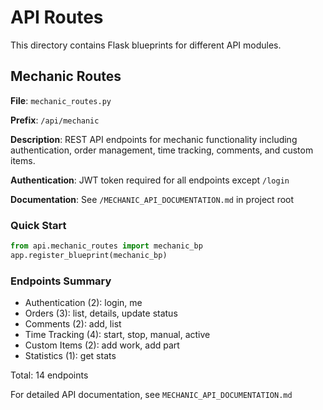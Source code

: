 # API Routes

This directory contains Flask blueprints for different API modules.

## Mechanic Routes

**File**: `mechanic_routes.py`

**Prefix**: `/api/mechanic`

**Description**: REST API endpoints for mechanic functionality including authentication, order management, time tracking, comments, and custom items.

**Authentication**: JWT token required for all endpoints except `/login`

**Documentation**: See `/MECHANIC_API_DOCUMENTATION.md` in project root

### Quick Start

```python
from api.mechanic_routes import mechanic_bp
app.register_blueprint(mechanic_bp)
```

### Endpoints Summary

- Authentication (2): login, me
- Orders (3): list, details, update status
- Comments (2): add, list
- Time Tracking (4): start, stop, manual, active
- Custom Items (2): add work, add part
- Statistics (1): get stats

Total: 14 endpoints

For detailed API documentation, see `MECHANIC_API_DOCUMENTATION.md`
